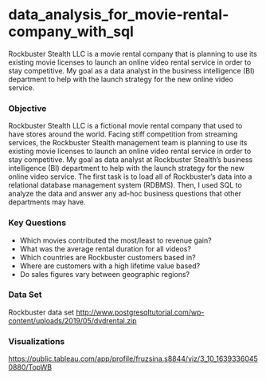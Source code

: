 # data_analysis_for_movie-rental-company_with_sql
Rockbuster Stealth LLC is a movie rental company that is planning to use its existing movie licenses to launch an online video rental service in order to stay competitive. My goal as a data analyst in the business intelligence (BI)  department to help with the launch strategy for the new online video service. 
### Objective
Rockbuster Stealth LLC is a fictional movie rental company that used to have stores around the world. Facing stiff competition from streaming services, the Rockbuster Stealth management team is planning to use its existing movie licenses to launch an online video rental service in order to stay competitive. 
My goal as data analyst at Rockbuster Stealth’s business intelligence (BI) department to help with the launch strategy for the new online video service. The first task is to load all of Rockbuster’s data into a relational database management system (RDBMS). Then, I used SQL to analyze the data and answer any ad-hoc business questions that other departments may have. 

### Key Questions
- Which movies contributed the most/least to revenue gain? 
- What was the average rental duration for all videos? 
- Which countries are Rockbuster customers based in? 
- Where are customers with a high lifetime value based? 
- Do sales figures vary between geographic regions? 

### Data Set 
Rockbuster data set   http://www.postgresqltutorial.com/wp-content/uploads/2019/05/dvdrental.zip


### Visualizations
https://public.tableau.com/app/profile/fruzsina.s8844/viz/3_10_16393360450880/TopWB
